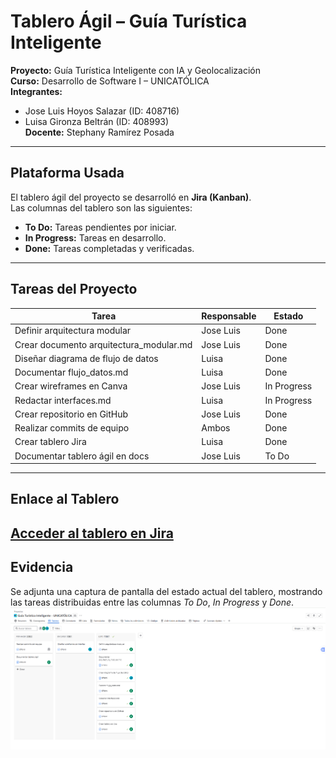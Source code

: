 #  Tablero Ágil – Guía Turística Inteligente

**Proyecto:** Guía Turística Inteligente con IA y Geolocalización  
**Curso:** Desarrollo de Software I – UNICATÓLICA  
**Integrantes:**  
- Jose Luis Hoyos Salazar (ID: 408716)  
- Luisa Gironza Beltrán (ID: 408993)  
**Docente:** Stephany Ramírez Posada  

---

##  Plataforma Usada
El tablero ágil del proyecto se desarrolló en **Jira (Kanban)**.  
Las columnas del tablero son las siguientes:

- **To Do:** Tareas pendientes por iniciar.  
- **In Progress:** Tareas en desarrollo.  
- **Done:** Tareas completadas y verificadas.

---

##  Tareas del Proyecto

| Tarea | Responsable | Estado |
|-------|--------------|--------|
| Definir arquitectura modular | Jose Luis | Done |
| Crear documento arquitectura_modular.md | Jose Luis | Done |
| Diseñar diagrama de flujo de datos | Luisa | Done |
| Documentar flujo_datos.md | Luisa | Done |
| Crear wireframes en Canva | Jose Luis | In Progress |
| Redactar interfaces.md | Luisa | In Progress |
| Crear repositorio en GitHub | Jose Luis | Done |
| Realizar commits de equipo | Ambos | Done |
| Crear tablero Jira | Luisa | Done |
| Documentar tablero ágil en docs | Jose Luis | To Do |

---

##  Enlace al Tablero
[Acceder al tablero en Jira](https://joseluishoyossalazar.atlassian.net/jira/software/projects/GTIU/boards/34?jql=)
---

##  Evidencia
Se adjunta una captura de pantalla del estado actual del tablero, mostrando las tareas distribuidas entre las columnas *To Do*, *In Progress* y *Done*.
![Tablero Ágil Jira](../interfaces/tablero_agil.png)
